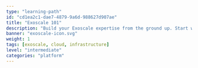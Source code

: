 ```yaml
---
type: "learning-path"
id: "cd1ea2c1-dae7-4879-9a6d-988627d907ae"
title: "Exoscale 101"
description: "Build your Exoscale expertise from the ground up. Start with core cloud concepts and terminology in the Starter path, dive into technical networking and configuration in the Advanced course, and learn to calculate costs with confidence in the Pricing module. Everything you need to understand, deploy, and optimize on Exoscale."
banner: "exoscale-icon.svg"
weight: 1
tags: [exoscale, cloud, infrastructure]
level: "intermediate"
categories: "platform"
---
```

